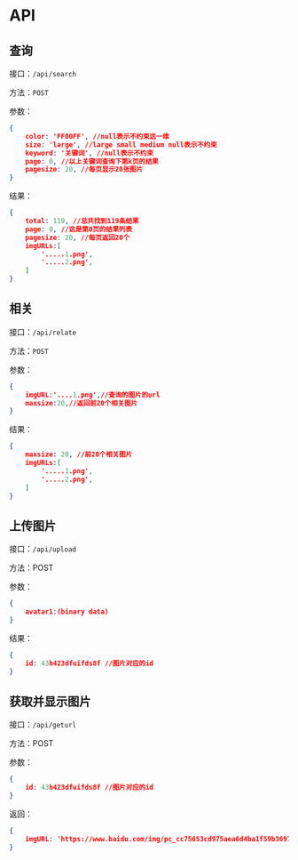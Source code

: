 # API

## 查询

接口：`/api/search`

方法：`POST`

参数：

```json
{
    color: 'FF00FF', //null表示不约束这一维
    size: 'large', //large small medium null表示不约束
    keyword: '关键词', //null表示不约束
    page: 0, //以上关键词查询下第k页的结果
    pagesize: 20, //每页显示20张图片
}
```

结果：

```json
{
    total: 119, //总共找到119条结果
    page: 0, //这是第0页的结果列表
    pagesize: 20, //每页返回20个
    imgURLs:[
        '.....1.png',
        '.....2.png',
    ]
}
```

## 相关

接口：`/api/relate`

方法：`POST`

参数：

```json
{
    imgURL:'....1.png',//查询的图片的url
    maxsize:20,//返回前20个相关图片
}
```

结果：

```json
{
    maxsize: 20, //前20个相关图片
    imgURLs:[
        '.....1.png',
        '.....2.png',
    ]
}
```

## 上传图片

接口：`/api/upload`

方法：POST

参数：

```json
{
	avatar1:(binary data) 
}
```

结果：

```json
{
    id: 43h423dfuifds8f //图片对应的id
}
```

## 获取并显示图片

接口：`/api/geturl`

方法：POST

参数：

```json
{
    id: 43h423dfuifds8f //图片对应的id
}
```

返回：

```json
{
    imgURL: 'https://www.baidu.com/img/pc_cc75653cd975aea6d4ba1f59b3697455.png'
}
```

